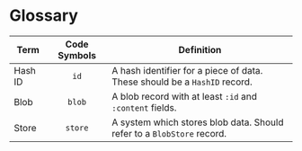 Glossary
========

| Term | Code Symbols | Definition |
|------|:------------:|------------|
| Hash ID | `id` | A hash identifier for a piece of data. These should be a `HashID` record. |
| Blob | `blob` | A blob record with at least `:id` and `:content` fields. |
| Store | `store` | A system which stores blob data. Should refer to a `BlobStore` record. |
